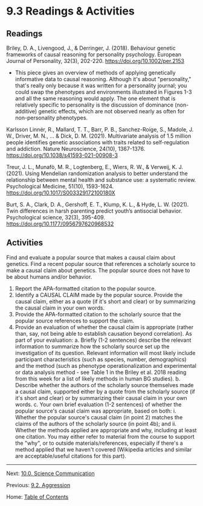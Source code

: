 # 9.3 Readings & Activities

## Readings

Briley, D. A., Livengood, J., & Derringer, J. (2018). Behaviour genetic frameworks of causal reasoning for personality psychology. European Journal of Personality, 32(3), 202-220. https://doi.org/10.1002/per.2153
- This piece gives an overview of methods of applying genetically informative data to causal reasoning. Although it's about "personality," that's really only because it was written for a personality journal; you could swap the phenotypes and environments illustrated in Figures 1-3 and all the same reasoning would apply. The one element that is relatively specific to personality is the discussion of dominance (non-additive) genetic effects, which are not observed nearly as often for non-personality phenotypes.

Karlsson Linnér, R., Mallard, T. T., Barr, P. B., Sanchez-Roige, S., Madole, J. W., Driver, M. N., ... & Dick, D. M. (2021). Multivariate analysis of 1.5 million people identifies genetic associations with traits related to self-regulation and addiction. Nature Neuroscience, 24(10), 1367-1376. https://doi.org/10.1038/s41593-021-00908-3

Treur, J. L., Munafò, M. R., Logtenberg, E., Wiers, R. W., & Verweij, K. J. (2021). Using Mendelian randomization analysis to better understand the relationship between mental health and substance use: a systematic review. Psychological Medicine, 51(10), 1593-1624. https://doi.org/10.1017/S003329172100180X

Burt, S. A., Clark, D. A., Gershoff, E. T., Klump, K. L., & Hyde, L. W. (2021). Twin differences in harsh parenting predict youth’s antisocial behavior. Psychological science, 32(3), 395-409. https://doi.org/10.1177/0956797620968532


## Activities

Find and evaluate a popular source that makes a causal claim about genetics. Find a recent popular source that references a scholarly source to make a causal claim about genetics. The popular source does not have to be about humans and/or behavior. 
1. Report the APA-formatted citation to the popular source.
2. Identify a CAUSAL CLAIM made by the popular source. Provide the causal claim, either as a quote (if it's short and clear) or by summarizing the causal claim in your own words.
3. Provide the APA-formatted citation to the scholarly source that the popular source references to support the claim.
4. Provide an evaluation of whether the causal claim is appropriate (rather than, say, not being able to establish causation beyond correlation). As part of your evaluation:
	a. Briefly (1-2 sentences) describe the relevant information to summarize how the scholarly source set up the investigation of its question. Relevant information will most likely include participant characteristics (such as species, number, demographics) and the method (such as phenotype operationalization and experimental or data analysis method - see Table 1 in the Briley et al. 2018 reading from this week for a list of likely methods in human BG studies).
	b. Describe whether the authors of the scholarly source themselves made a causal claim, supported either by a quote from the scholarly source (if it's short and clear) or by summarizing their causal claim in your own words.
	c. Your own brief evaluation (1-2 sentences) of whether the popular source's causal claim was appropriate, based on both:
		i. Whether the popular source's causal claim (in point 2) matches the claims of the authors of the scholarly source (in point 4b); and
		ii. Whether the methods applied are appropriate and why, including at least one citation. You may either refer to material from the course to support the "why", or to outside materials/references, especially if there's a method applied that we haven't covered (Wikipedia articles and similar are acceptable/useful citations for this part).

--------

Next: [10.0. Science Communication](../ch10/10.0_science_communication.md)

Previous: [9.2. Aggression](9.2_aggression.md)

Home: [Table of Contents](../index.md)
